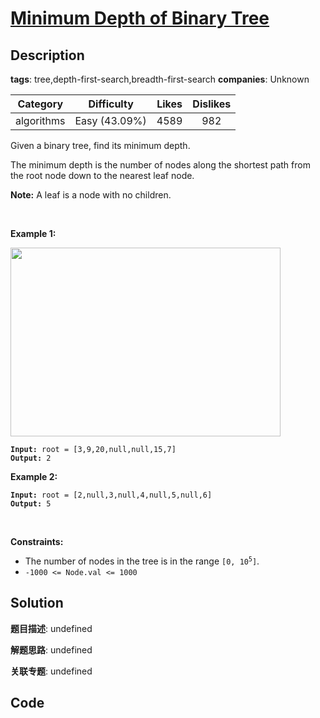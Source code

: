 # [Minimum Depth of Binary Tree](https://leetcode.com/problems/minimum-depth-of-binary-tree/description/)

## Description

**tags**: tree,depth-first-search,breadth-first-search
**companies**: Unknown

| Category | Difficulty | Likes | Dislikes |
| :------: | :--------: | :---: | :------: |
| algorithms | Easy (43.09%) | 4589 | 982 |

<p>Given a binary tree, find its minimum depth.</p>

<p>The minimum depth is the number of nodes along the shortest path from the root node down to the nearest leaf node.</p>

<p><strong>Note:</strong>&nbsp;A leaf is a node with no children.</p>

<p>&nbsp;</p>
<p><strong>Example 1:</strong></p>
<img alt="" src="https://assets.leetcode.com/uploads/2020/10/12/ex_depth.jpg" style="width: 432px; height: 302px;" />
<pre><code><strong>Input:</strong> root = [3,9,20,null,null,15,7]
<strong>Output:</strong> 2</code></pre>

<p><strong>Example 2:</strong></p>

<pre><code><strong>Input:</strong> root = [2,null,3,null,4,null,5,null,6]
<strong>Output:</strong> 5</code></pre>

<p>&nbsp;</p>
<p><strong>Constraints:</strong></p>

<ul>
	<li>The number of nodes in the tree is in the range <code>[0, 10<sup>5</sup>]</code>.</li>
	<li><code>-1000 &lt;= Node.val &lt;= 1000</code></li>
</ul>



## Solution

**题目描述**: undefined

**解题思路**: undefined

**关联专题**: undefined

## Code